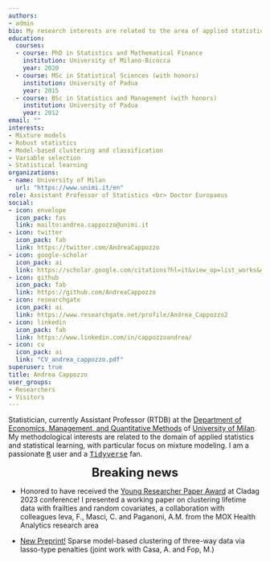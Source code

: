 ```yaml
---
authors:
- admin
bio: My research interests are related to the area of applied statistical learning, with particular focus on robust mixtures for model-based classification and clustering. 
education:
  courses:
  - course: PhD in Statistics and Mathematical Finance
    institution: University of Milano-Bicocca
    year: 2020
  - course: MSc in Statistical Sciences (with honors)
    institution: University of Padua
    year: 2015
  - course: BSc in Statistics and Management (with honors)
    institution: University of Padua
    year: 2012
email: ""
interests:
- Mixture models
- Robust statistics
- Model-based clustering and classification
- Variable selection
- Statistical learning
organizations:
- name: University of Milan
  url: "https://www.unimi.it/en"
role: Assistant Professor of Statistics <br> Doctor Europaeus
social:
- icon: envelope
  icon_pack: fas
  link: mailto:andrea.cappozzo@unimi.it
- icon: twitter
  icon_pack: fab
  link: https://twitter.com/AndreaCappozzo
- icon: google-scholar
  icon_pack: ai
  link: https://scholar.google.com/citations?hl=it&view_op=list_works&gmla=AP6z3OZgOhc09-qfSKoeqz524YlC9an53POnmD1w7mNaO_L-bFbamJ1VXGHRuQOMpkeLkk8uh7P-lgwxXwvfwm9K&user=UhnUw5UAAAAJ
- icon: github
  icon_pack: fab
  link: https://github.com/AndreaCappozzo
- icon: researchgate
  icon_pack: ai
  link: https://www.researchgate.net/profile/Andrea_Cappozzo2
- icon: linkedin
  icon_pack: fab
  link: https://www.linkedin.com/in/cappozzoandrea/
- icon: cv
  icon_pack: ai
  link: "CV_andrea_cappozzo.pdf"
superuser: true
title: Andrea Cappozzo
user_groups:
- Researchers
- Visitors
---
```


Statistician, currently Assistant Professor (RTDB) at the [Department of Economics, Management, and Quantitative Methods](https://demm.unimi.it/en/home) of [University of Milan](https://www.unimi.it/en). My methodological interests are related to the domain of applied statistics and statistical learning, with particular focus on mixture modeling. I am a passionate [<tt>R</tt>](https://cran.r-project.org) user and a [<tt>Tidyverse</tt>](https://www.tidyverse.org) fan.


<font size="5"> <center><b> Breaking news </b> </center></font>
* Honored to have received the [Young Researcher Paper Award](cladag_2023_award_CAPPOZZO.pdf) at Cladag 2023 conference! I presented a working paper on clustering lifetime data with frailties and random covariates, a collaboration with colleagues Ieva, F., Masci, C. and Paganoni, A.M. from the MOX Health Analytics research area

* [New Preprint!](https://arxiv.org/abs/2307.10673) Sparse model-based clustering of three-way data via lasso-type penalties   (joint work with Casa, A. and Fop, M.) 

